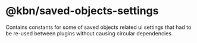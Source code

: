 # @kbn/saved-objects-settings

Contains constants for some of saved objects related ui settings that had to be re-used between plugins without causing circular dependencies.
